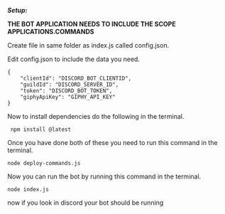 ***Setup:***

**THE BOT APPLICATION NEEDS TO INCLUDE THE SCOPE APPLICATIONS.COMMANDS**


Create file in same folder as index.js called config.json.

Edit config.json to include the data you need.

```
{
    "clientId": "DISCORD_BOT_CLIENTID",
    "guildId": "DISCORD_SERVER_ID",
    "token": "DISCORD_BOT_TOKEN",
	"giphyApiKey": "GIPHY_API_KEY"
}
```

Now to install dependencies do the following in the terminal.
```
 npm install @latest
```

Once you have done both of these you need to run this command in the terminal.
```
node deploy-commands.js
```

Now you can run the bot by running this command in the terminal.
```
node index.js
```

now if you look in discord your bot should be running